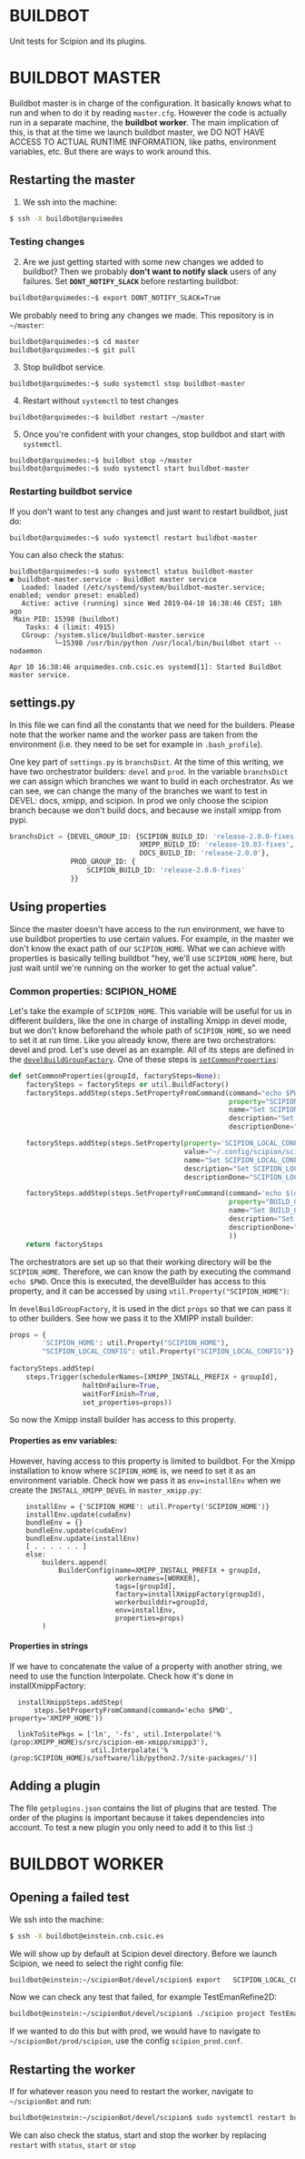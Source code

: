 # BUILDBOT

Unit tests for Scipion and its plugins.


# BUILDBOT MASTER

Buildbot master is in charge of the configuration. It basically knows what to run and when to do it by reading `master.cfg`. However the code is actually run in a separate machine, the **buildbot worker**. The main implication of this, is that at the time we launch buildbot master, we DO NOT HAVE ACCESS TO ACTUAL RUNTIME INFORMATION, like paths, environment variables, etc. But there are ways to work around this. 

## Restarting the master

1. We ssh into the machine: 

```bash
$ ssh -X buildbot@arquimedes
```

### Testing changes

2. Are we just getting started with some new changes we added to buildbot? Then we probably **don't want to notify slack** users of any failures. Set **`DONT_NOTIFY_SLACK`** before restarting buildbot:

```bash
buildbot@arquimedes:~$ export DONT_NOTIFY_SLACK=True
```

We probably need to bring any changes we made. This repository is in `~/master`:
```bash
buildbot@arquimedes:~$ cd master
buildbot@arquimedes:~$ git pull
```

3. Stop buildbot service. 
```
buildbot@arquimedes:~$ sudo systemctl stop buildbot-master
```

4. Restart without `systemctl` to test changes
```
buildbot@arquimedes:~$ buildbot restart ~/master
```

5. Once you're confident with your changes, stop buildbot and start with `systemctl`. 
```
buildbot@arquimedes:~$ buildbot stop ~/master
buildbot@arquimedes:~$ sudo systemctl start buildbot-master
```

### Restarting buildbot service
If you don't want to test any changes and just want to restart buildbot, just do:
```
buildbot@arquimedes:~$ sudo systemctl restart buildbot-master
```
You can also check the status:
```
buildbot@arquimedes:~$ sudo systemctl status buildbot-master
● buildbot-master.service - BuildBot master service
   Loaded: loaded (/etc/systemd/system/buildbot-master.service; enabled; vendor preset: enabled)
   Active: active (running) since Wed 2019-04-10 16:38:46 CEST; 18h ago
 Main PID: 15398 (buildbot)
    Tasks: 4 (limit: 4915)
   CGroup: /system.slice/buildbot-master.service
           └─15398 /usr/bin/python /usr/local/bin/buildbot start --nodaemon

Apr 10 16:38:46 arquimedes.cnb.csic.es systemd[1]: Started BuildBot master service.
```

## settings.py

In this file we can find all the constants that we need for the builders. Please note that the worker name and the worker pass are taken from the environment (i.e. they need to be set for example in `.bash_profile`).

One key part of `settings.py` is `branchsDict`. At the time of this writing, we have two orchestrator builders: `devel` and `prod`. In the variable `branchsDict` we can assign which branches we want to build in each orchestrator. As we can see, we can change the many of the branches we want to test in DEVEL: docs, xmipp, and scipion. In prod we only choose the scipion branch because we don't build docs, and because we install xmipp from pypi.

```python
branchsDict = {DEVEL_GROUP_ID: {SCIPION_BUILD_ID: 'release-2.0.0-fixes',
                                XMIPP_BUILD_ID: 'release-19.03-fixes',
                                DOCS_BUILD_ID: 'release-2.0.0'},
               PROD_GROUP_ID: {
                   SCIPION_BUILD_ID: 'release-2.0.0-fixes'
               }}
```

## Using properties
Since the master doesn't have access to the run environment, we have to use buildbot properties to use certain values. For example, in the master we don't know the exact path of our `SCIPION_HOME`. What we can achieve with properties is basically telling buildbot "hey, we'll use `SCIPION_HOME` here, but just wait until we're running on the worker to get the actual value". 

### Common properties: SCIPION_HOME
Let's take the example of `SCIPION_HOME`. This variable will be useful for us in different builders, like the one in charge of installing Xmipp in devel mode, but we don't know beforehand the whole path of `SCIPION_HOME`, so we need to set it at run time. Like you already know, there are two orchestrators: devel and prod. Let's use devel as an example. All of its steps are defined in the [`develBuildGroupFactory`](https://github.com/yaizar/buildbot/blob/master/master.cfg#L102). One of these steps is [`setCommonProperties`](https://github.com/yaizar/buildbot/blob/master/master.cfg#L106):

```python
def setCommonProperties(groupId, factorySteps=None):
    factorySteps = factorySteps or util.BuildFactory()
    factorySteps.addStep(steps.SetPropertyFromCommand(command="echo $PWD",
                                                      property="SCIPION_HOME",
                                                      name="Set SCIPION_HOME",
                                                      description="Set SCIPION_HOME",
                                                      descriptionDone="SCIPION_HOME set"))

    factorySteps.addStep(steps.SetProperty(property='SCIPION_LOCAL_CONFIG',
                                           value="~/.config/scipion/scipion_%s.conf" % groupId,
                                           name="Set SCIPION_LOCAL_CONFIG",
                                           description="Set SCIPION_LOCAL_CONFIG",
                                           descriptionDone="SCIPION_LOCAL_CONFIG set"))

    factorySteps.addStep(steps.SetPropertyFromCommand(command='echo $(dirname "$(pwd)")',
                                                      property="BUILD_GROUP_HOME",
                                                      name="Set BUILD_GROUP_HOME",
                                                      description="Set BUILD_GROUP_HOME",
                                                      descriptionDone="BUILD_GROUP_HOME set"
                                                      ))
    return factorySteps
```

The orchestrators are set up so that their working directory will be the `SCIPION_HOME`. Therefore, we can know the path by executing the command `echo $PWD`. Once this is executed, the develBuilder has access to this property, and it can be accessed by using `util.Property("SCIPION_HOME")`:

In `develBuildGroupFactory`, it is used in the dict `props` so that we can pass it to other builders. See how we pass it to the XMIPP install builder:
```python
props = {
        'SCIPION_HOME': util.Property("SCIPION_HOME"),
        "SCIPION_LOCAL_CONFIG": util.Property("SCIPION_LOCAL_CONFIG")}
        
factorySteps.addStep(
    steps.Trigger(schedulerNames=[XMIPP_INSTALL_PREFIX + groupId],
                  haltOnFailure=True,
                  waitForFinish=True,
                  set_properties=props))
```

So now the Xmipp install builder has access to this property. 

#### Properties as env variables:
However, having access to this property is limited to buildbot. For the Xmipp installation to know where `SCIPION_HOME` is, we need to set it as an environment variable. Check how we pass it as `env=installEnv` when we create the `INSTALL_XMIPP_DEVEL` in `master_xmipp.py`: 

```
    installEnv = {'SCIPION_HOME': util.Property('SCIPION_HOME')}
    installEnv.update(cudaEnv)
    bundleEnv = {}
    bundleEnv.update(cudaEnv)
    bundleEnv.update(installEnv)
    [ . . . . . . ]
    else:
        builders.append(
            BuilderConfig(name=XMIPP_INSTALL_PREFIX + groupId,
                          workernames=[WORKER],
                          tags=[groupId],
                          factory=installXmippFactory(groupId),
                          workerbuilddir=groupId,
                          env=installEnv,
                          properties=props)
        )
```

#### Properties in strings
If we have to concatenate the value of a property with another string, we need to use the function Interpolate. Check how it's done in installXmippFactory:

```
  installXmippSteps.addStep(
      steps.SetPropertyFromCommand(command='echo $PWD', property='XMIPP_HOME'))

  linkToSitePkgs = ['ln', '-fs', util.Interpolate('%(prop:XMIPP_HOME)s/src/scipion-em-xmipp/xmipp3'),
                    util.Interpolate('%(prop:SCIPION_HOME)s/software/lib/python2.7/site-packages/')]
```

## Adding a plugin

The file `getplugins.json` contains the list of plugins that are tested. The order of the plugins is important because it takes dependencies into account. To test a new plugin you only need to add it to this list :)


# BUILDBOT WORKER

## Opening a failed test
We ssh into the machine: 

```bash
$ ssh -X buildbot@einstein.cnb.csic.es
```

We will show up by default at Scipion devel directory. Before we launch Scipion, we need to select the right config file:

```bash
buildbot@einstein:~/scipionBot/devel/scipion$ export   SCIPION_LOCAL_CONFIG=~/.config/scipion/scipion_devel.conf
```

Now we can check any test that failed, for example TestEmanRefine2D:
```bash
buildbot@einstein:~/scipionBot/devel/scipion$ ./scipion project TestEmanRefine2D
```

If we wanted to do this but with prod, we would have to navigate to `~/scipionBot/prod/scipion`, use the config `scipion_prod.conf`.

## Restarting the worker
If for whatever reason you need to restart the worker, navigate to `~/scipionBot` and run:

```bash
buildbot@einstein:~/scipionBot/devel/scipion$ sudo systemctl restart buildbot-worker
```
We can also check the status, start and stop the worker by replacing `restart` with `status`, `start` or `stop`
